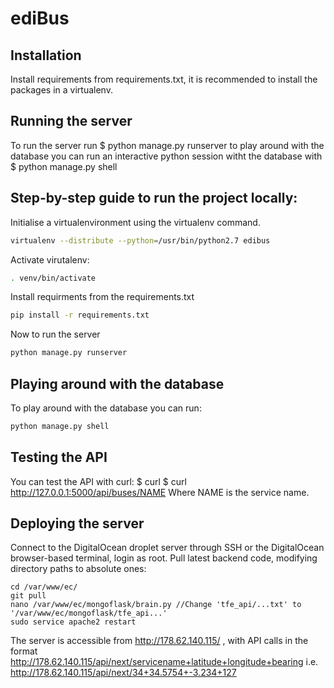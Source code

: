 # ediBus

## Installation

Install requirements from requirements.txt, it is recommended to install the packages in a virtualenv.

## Running the server

To run the server run $ python manage.py runserver to play around with the database you can run an interactive python session witht the database with $ python manage.py shell

## Step-by-step guide to run the project locally:

Initialise a virtualenvironment using the virtualenv command.
```bash
virtualenv --distribute --python=/usr/bin/python2.7 edibus
```

Activate virutalenv: 
```bash
. venv/bin/activate
```
Install requirments from the requirements.txt 
```bash
pip install -r requirements.txt
```
Now to run the server
```bash
python manage.py runserver
```

## Playing around with the database

To play around with the database you can run:
```bash
python manage.py shell
```

## Testing the API

You can test the API with curl: $ curl $ curl http://127.0.0.1:5000/api/buses/NAME
Where NAME is the service name.

## Deploying the server

Connect to the DigitalOcean droplet server through SSH or the DigitalOcean browser-based terminal, login as root.
Pull latest backend code, modifying directory paths to absolute ones:
```
cd /var/www/ec/
git pull
nano /var/www/ec/mongoflask/brain.py //Change 'tfe_api/...txt' to '/var/www/ec/mongoflask/tfe_api...'
sudo service apache2 restart
```
The server is accessible from http://178.62.140.115/ , with API calls in the format
http://178.62.140.115/api/next/servicename+latitude+longitude+bearing
i.e.
http://178.62.140.115/api/next/34+34.5754+-3.234+127
